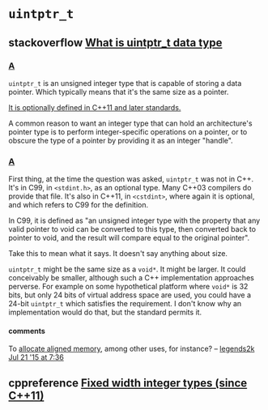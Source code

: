 # `uintptr_t` 

## stackoverflow [What is uintptr_t data type](https://stackoverflow.com/questions/1845482/what-is-uintptr-t-data-type)



### [A](https://stackoverflow.com/a/1845491)

`uintptr_t` is an unsigned integer type that is capable of storing a data pointer. Which typically means that it's the same size as a pointer.

[It is optionally defined in C++11 and later standards.](https://en.cppreference.com/w/cpp/types/integer)

A common reason to want an integer type that can hold an architecture's pointer type is to perform integer-specific operations on a pointer, or to obscure the type of a pointer by providing it as an integer "handle".



### [A](https://stackoverflow.com/a/1846648)

First thing, at the time the question was asked, `uintptr_t` was not in C++. It's in C99, in `<stdint.h>`, as an optional type. Many C++03 compilers do provide that file. It's also in C++11, in `<cstdint>`, where again it is optional, and which refers to C99 for the definition.

In C99, it is defined as "an unsigned integer type with the property that any valid pointer to void can be converted to this type, then converted back to pointer to void, and the result will compare equal to the original pointer".

Take this to mean what it says. It doesn't say anything about size.

`uintptr_t` might be the same size as a `void*`. It might be larger. It could conceivably be smaller, although such a C++ implementation approaches perverse. For example on some hypothetical platform where `void*` is 32 bits, but only 24 bits of virtual address space are used, you could have a 24-bit `uintptr_t` which satisfies the requirement. I don't know why an implementation would do that, but the standard permits it.

#### comments

To [allocate aligned memory](http://stackoverflow.com/q/227897/183120), among other uses, for instance? – [legends2k](https://stackoverflow.com/users/183120/legends2k) [Jul 21 '15 at 7:36](https://stackoverflow.com/questions/1845482/what-is-uintptr-t-data-type#comment51025968_1846648)

## cppreference [Fixed width integer types (since C++11)](https://en.cppreference.com/w/cpp/types/integer)